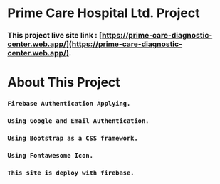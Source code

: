 # Prime Care Hospital Ltd. Project

### This project live site link : [https://prime-care-diagnostic-center.web.app/](https://prime-care-diagnostic-center.web.app/).

# About This Project
### `Firebase Authentication Applying.`
### `Using Google and Email Authentication.`
### `Using Bootstrap as a CSS framework.`
### `Using Fontawesome Icon.`
### `This site is deploy with firebase.`

